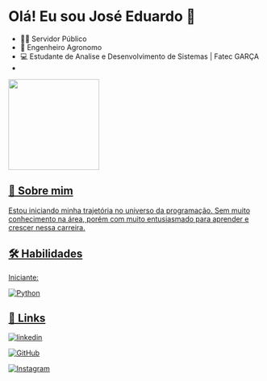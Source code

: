 
# Olá! Eu sou José Eduardo 👋


- 👮‍♂️ Servidor Público
- 🌱 Engenheiro Agronomo 
- 💻 Estudante de Analise e Desenvolvimento de Sistemas | Fatec GARÇA
- 

<div>
    <a href="https://github.com/J-eds">
    <img height="180em" src="https://github-readme-stats.vercel.app/api?username=J-eds&show_icons=true&hide=contribs,prs&cache_seconds=86400&theme=transparent"/>
    </div>

## 🚀 Sobre mim
Estou iniciando minha trajetória no universo da programação.
Sem muito conhecimento na área, porém com muito entusiasmado para aprender e crescer nessa carreira. 

## 🛠 Habilidades 

Iniciante:

![Python](https://img.shields.io/badge/python-3670A0?style=for-the-badge&logo=python&logoColor=ffdd54)

## 🔗 Links

[![linkedin](https://img.shields.io/badge/linkedin-0A66C2?style=for-the-badge&logo=linkedin&logoColor=white)](https://www.linkedin.com/in/j-eds/)

[![GitHub](https://img.shields.io/badge/GitHub-100000?style=for-the-badge&logo=github&logoColor=white)](https://github.com/J-eds)

[![Instagram](https://img.shields.io/badge/-Instagram-%23E4405F?style=for-the-badge&logo=instagram&logoColor=white)](https://www.instagram.com/j_eds)

